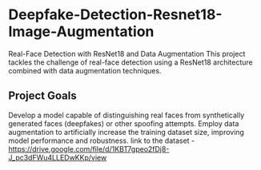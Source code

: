 # Deepfake-Detection-Resnet18-Image-Augmentation
Real-Face Detection with ResNet18 and Data Augmentation
This project tackles the challenge of real-face detection using a ResNet18 architecture combined with data augmentation techniques.

## Project Goals

Develop a model capable of distinguishing real faces from synthetically generated faces (deepfakes) or other spoofing attempts.
Employ data augmentation to artificially increase the training dataset size, improving model performance and robustness.
link to the dataset - https://drive.google.com/file/d/1KBT7gpeo2fDj8-J_pc3dFWu4LLEDwKKp/view
